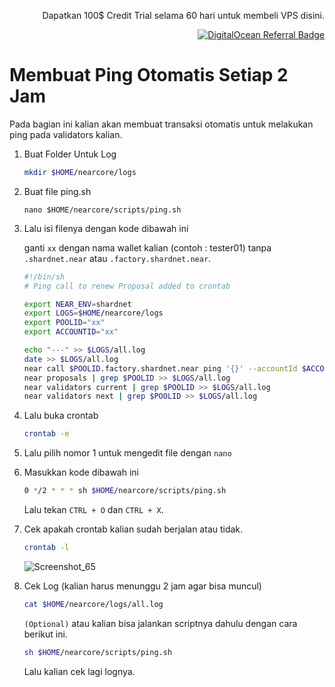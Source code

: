 <p align="right">Dapatkan 100$ Credit Trial selama 60 hari untuk membeli VPS disini.</p>
<p align="right"><a href="https://www.digitalocean.com/?refcode=825d86d58739&utm_campaign=Referral_Invite&utm_medium=Referral_Program&utm_source=badge"><img src="https://web-platforms.sfo2.cdn.digitaloceanspaces.com/WWW/Badge%201.svg" alt="DigitalOcean Referral Badge" /></a></p>

# Membuat Ping Otomatis Setiap 2 Jam
Pada bagian ini kalian akan membuat transaksi otomatis untuk melakukan ping pada validators kalian.

1. Buat Folder Untuk Log

    ```bash
    mkdir $HOME/nearcore/logs
    ```
  
2. Buat file ping.sh
  
    ```
    nano $HOME/nearcore/scripts/ping.sh
    ```
  
3. Lalu isi filenya dengan kode dibawah ini

    ganti `xx` dengan nama wallet kalian (contoh : tester01) tanpa `.shardnet.near` atau `.factory.shardnet.near`.

    ```bash
    #!/bin/sh
    # Ping call to renew Proposal added to crontab

    export NEAR_ENV=shardnet
    export LOGS=$HOME/nearcore/logs
    export POOLID="xx"
    export ACCOUNTID="xx"

    echo "---" >> $LOGS/all.log
    date >> $LOGS/all.log
    near call $POOLID.factory.shardnet.near ping '{}' --accountId $ACCOUNTID.shardnet.near --gas=30000000000000 >> $LOGS/all.log
    near proposals | grep $POOLID >> $LOGS/all.log
    near validators current | grep $POOLID >> $LOGS/all.log
    near validators next | grep $POOLID >> $LOGS/all.log
    ```
4. Lalu buka crontab
    
    ```bash
    crontab -e
    ```

5. Lalu pilih nomor 1 untuk mengedit file dengan `nano`


6. Masukkan kode dibawah ini

    ```bash
    0 */2 * * * sh $HOME/nearcore/scripts/ping.sh
    ```
    
    Lalu tekan `CTRL + O` dan `CTRL + X`.
    
7. Cek apakah crontab kalian sudah berjalan atau tidak.

    ```bash
    crontab -l
    ```
    
    ![Screenshot_65](https://user-images.githubusercontent.com/35837931/181238951-4ead8ebf-50ef-4ac2-8bc0-154b7d8c2ecc.png)

    
8. Cek Log (kalian harus menunggu 2 jam agar bisa muncul)
  
    ```bash
    cat $HOME/nearcore/logs/all.log
    ```
    
    `(Optional)` atau kalian bisa jalankan scriptnya dahulu dengan cara berikut ini.
    
    ```bash
    sh $HOME/nearcore/scripts/ping.sh
    ```
    
    Lalu kalian cek lagi lognya.
